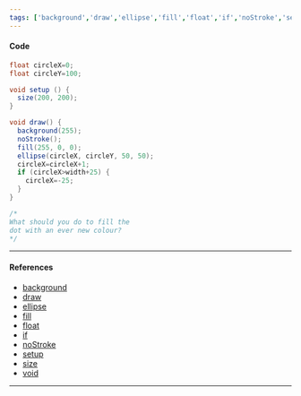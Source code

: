 ```yaml
---
tags: ['background','draw','ellipse','fill','float','if','noStroke','setup','size','void']  
---
```


#### Code

``` java
float circleX=0;
float circleY=100;

void setup () {
  size(200, 200);
}

void draw() {
  background(255);
  noStroke();
  fill(255, 0, 0);
  ellipse(circleX, circleY, 50, 50);
  circleX=circleX+1;
  if (circleX>width+25) {
    circleX=-25;
  }
}

/*
What should you do to fill the
dot with an ever new colour?
*/
```

---

#### References

- [background](https://processing.org/reference/background_.html)
- [draw](https://processing.org/reference/draw_.html)
- [ellipse](https://processing.org/reference/ellipse_.html)
- [fill](https://processing.org/reference/fill_.html)
- [float](https://processing.org/reference/float.html)
- [if](https://processing.org/reference/if.html)
- [noStroke](https://processing.org/reference/noStroke_.html)
- [setup](https://processing.org/reference/setup_.html)
- [size](https://processing.org/reference/size_.html)
- [void](https://processing.org/reference/void.html)
---
